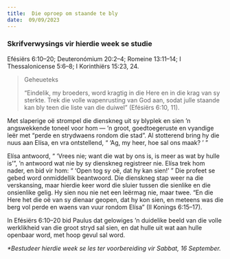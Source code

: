 ```yaml
---
title:  Die oproep om staande te bly
date:  09/09/2023
---
```


### Skrifverwysings vir hierdie week se studie
Efésiërs 6:10–20;  Deuteronómium 20:2–4; Romeine 13:11–14; I Thessalonicense 5:6–8; I Korinthiërs 15:23, 24.

> <p>Geheueteks</p>
> “Eindelik, my broeders, word kragtig in die Here en in die krag van sy sterkte.  Trek die volle wapenrusting van God aan, sodat julle staande kan bly teen die liste van die duiwel” (Efésiërs 6:10, 11).

Met slaperige oë strompel die dienskneg uit sy blyplek en sien ’n angswekkende toneel voor hom — ’n groot, goedtoegeruste en vyandige leër met “perde en strydwaens rondom die stad”.  Al stotterend bring hy die nuus aan Elísa, en vra ontstellend, “ ‘Ag, my heer, hoe sal ons maak? ’ ”

Elísa antwoord, “ ‘Vrees nie; want die wat by ons is, is meer as wat by hulle is’”, ’n antwoord wat nie by sy dienskneg registreer nie.  Elísa trek hom nader, en bid vir hom:  “ ‘Open tog sy oë, dat hy kan sien!’ ” Die profeet se gebed word onmiddellik beantwoord.  Die dienskneg stap weer na die verskansing, maar hierdie keer word die sluier tussen die sienlike en die onsienlike gelig. Hy sien nou nie net een leërmag nie, maar twee. “En die Here het die oë van sy dienaar geopen, dat hy kon sien, en meteens was die berg vol perde en waens van vuur rondom Elísa” (II Konings 6:15–17).

In Efésiërs 6:10–20 bid Paulus dat gelowiges ’n duidelike beeld van die volle werklikheid van die groot stryd sal sien, en dat hulle uit wat aan hulle openbaar word, met hoop gevul sal word.

_*Bestudeer hierdie week se les ter voorbereiding vir Sabbat, 16 September._